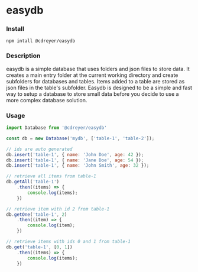 # easydb


### Install
```
npm intall @cdreyer/easydb
```

### Description
easydb is a simple database that uses folders and json files to store data. It creates a main entry folder at the current working directory and create subfolders for databases and tables. Items added to a table are stored as json files in the table's subfolder.
Easydb is designed to be a simple and fast way to setup a database to store small data before you decide to use a more complex database solution.

### Usage
```js
import Database from '@cdreyer/easydb'

const db = new Database('mydb', ['table-1', 'table-2']);

// ids are auto generated 
db.insert('table-1', { name: 'John Doe', age: 42 });
db.insert('table-1', { name: 'Jane Doe', age: 54 });
db.insert('table-1', { name: 'John Smith', age: 32 });

// retrieve all items from table-1
db.getAll('table-1')
    .then((items) => {
        console.log(items);
    })

// retrieve item with id 2 from table-1
db.getOne('table-1', 2)
    .then((item) => {
        console.log(item);
    })

// retrieve items with ids 0 and 1 from table-1
db.get('table-1', [0, 1])
    .then((items) => {
        console.log(items);
    })
```